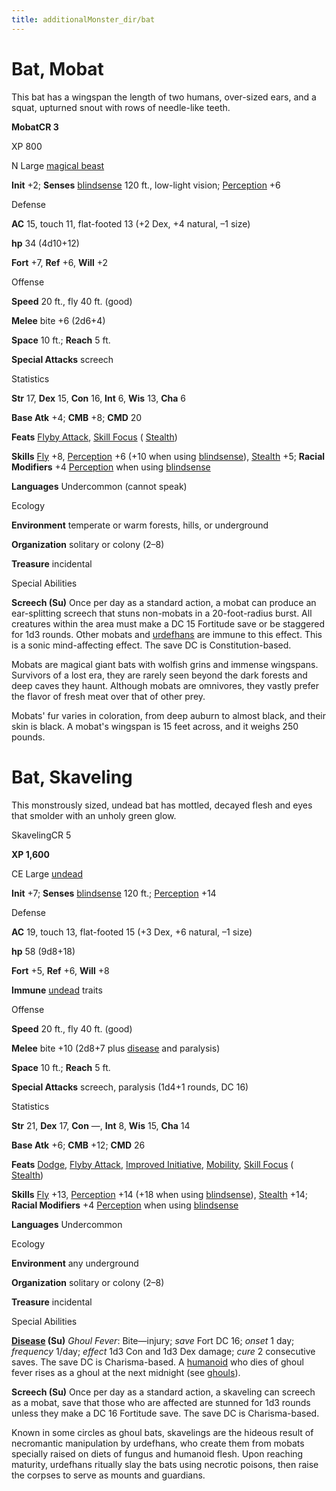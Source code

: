 ```yaml
---
title: additionalMonster_dir/bat
---
```

# Bat, Mobat 

This bat has a wingspan the length of two humans, over-sized ears, and a squat, upturned snout with rows of needle-like teeth.

**MobatCR 3**

XP 800

N Large [magical beast](monsters/creatureTypes#_magical-beast)

**Init** +2; **Senses** [blindsense](monster_dir/universalMonsterRules#_blindsense) 120 ft., low-light vision; [Perception](additionalMonsters/../skill_dir/perception#_perception) +6

Defense

**AC** 15, touch 11, flat-footed 13 (+2 Dex, +4 natural, –1 size)

**hp** 34 (4d10+12)

**Fort** +7, **Ref** +6, **Will** +2

Offense

**Speed** 20 ft., fly 40 ft. (good)

**Melee** bite +6 (2d6+4)

**Space** 10 ft.; **Reach** 5 ft.

**Special Attacks** screech

Statistics

**Str** 17, **Dex** 15, **Con** 16, **Int** 6, **Wis** 13, **Cha** 6

**Base Atk** +4; **CMB** +8; **CMD** 20

**Feats** [Flyby Attack](additionalMonsters/../monster_dir/monsterFeats#_flyby-attack), [Skill Focus](additionalMonsters/../feats#_skill-focus) ( [Stealth](additionalMonster_dir/../skill_dir/stealth#_stealth))

**Skills** [Fly](additionalMonsters/../skill_dir/fly#_fly) +8, [Perception](additionalMonsters/../skill_dir/perception#_perception) +6 (+10 when using [blindsense](monsters/universalMonsterRules#_blindsense)), [Stealth](additionalMonster_dir/../skill_dir/stealth#_stealth) +5; **Racial Modifiers** +4 [Perception](additionalMonsters/../skill_dir/perception#_perception) when using [blindsense](monsters/universalMonsterRules#_blindsense)

**Languages** Undercommon (cannot speak)

Ecology

**Environment** temperate or warm forests, hills, or underground

**Organization** solitary or colony (2–8)

**Treasure** incidental

Special Abilities

**Screech (Su)** Once per day as a standard action, a mobat can produce an ear-splitting screech that stuns non-mobats in a 20-foot-radius burst. All creatures within the area must make a DC 15 Fortitude save or be staggered for 1d3 rounds. Other mobats and [urdefhans](additionalMonster_dir/urdefhan) are immune to this effect. This is a sonic mind-affecting effect. The save DC is Constitution-based.

Mobats are magical giant bats with wolfish grins and immense wingspans. Survivors of a lost era, they are rarely seen beyond the dark forests and deep caves they haunt. Although mobats are omnivores, they vastly prefer the flavor of fresh meat over that of other prey.

Mobats' fur varies in coloration, from deep auburn to almost black, and their skin is black. A mobat's wingspan is 15 feet across, and it weighs 250 pounds.

# Bat, Skaveling

This monstrously sized, undead bat has mottled, decayed flesh and eyes that smolder with an unholy green glow.

SkavelingCR 5

**XP 1,600**

CE Large [undead](monsters/creatureTypes#_undead)

**Init** +7; **Senses** [blindsense](monster_dir/universalMonsterRules#_blindsense) 120 ft.; [Perception](additionalMonsters/../skill_dir/perception#_perception) +14

Defense

**AC** 19, touch 13, flat-footed 15 (+3 Dex, +6 natural, –1 size)

**hp** 58 (9d8+18)

**Fort** +5, **Ref** +6, **Will** +8

**Immune** [undead](monsters/creatureTypes#_undead) traits

Offense

**Speed** 20 ft., fly 40 ft. (good)

**Melee** bite +10 (2d8+7 plus [disease](monster_dir/universalMonsterRules#_disease-(ex-or-su)) and paralysis)

**Space** 10 ft.; **Reach** 5 ft.

**Special Attacks** screech, paralysis (1d4+1 rounds, DC 16)

Statistics

**Str** 21, **Dex** 17, **Con** —, **Int** 8, **Wis** 15, **Cha** 14

**Base Atk** +6; **CMB** +12; **CMD** 26

**Feats** [Dodge](additionalMonsters/../feats#_dodge), [Flyby Attack](additionalMonster_dir/../monster_dir/monsterFeats#_flyby-attack), [Improved Initiative](additionalMonsters/../feats#_improved-initiative), [Mobility](additionalMonster_dir/../feats#_mobility), [Skill Focus](additionalMonster_dir/../feats#_skill-focus) ( [Stealth](additionalMonster_dir/../skill_dir/stealth#_stealth))

**Skills** [Fly](additionalMonsters/../skill_dir/fly#_fly) +13, [Perception](additionalMonsters/../skill_dir/perception#_perception) +14 (+18 when using [blindsense](monsters/universalMonsterRules#_blindsense)), [Stealth](additionalMonster_dir/../skill_dir/stealth#_stealth) +14; **Racial Modifiers** +4 [Perception](additionalMonsters/../skill_dir/perception#_perception) when using [blindsense](monsters/universalMonsterRules#_blindsense)

**Languages** Undercommon

Ecology

**Environment** any underground

**Organization** solitary or colony (2–8)

**Treasure** incidental

Special Abilities

**[Disease](monster_dir/universalMonsterRules#_disease-(ex-or-su)) (Su)** _Ghoul Fever_: Bite—injury; _save_ Fort DC 16; _onset_ 1 day; _frequency_ 1/day; _effect_ 1d3 Con and 1d3 Dex damage; _cure_ 2 consecutive saves. The save DC is Charisma-based. A [humanoid](monster_dir/creatureTypes#_humanoid) who dies of ghoul fever rises as a ghoul at the next midnight (see [ghouls](additionalMonsters/../monster_dir/ghoul#_ghoul)).

**Screech (Su)** Once per day as a standard action, a skaveling can screech as a mobat, save that those who are affected are stunned for 1d3 rounds unless they make a DC 16 Fortitude save. The save DC is Charisma-based.

Known in some circles as ghoul bats, skavelings are the hideous result of necromantic manipulation by urdefhans, who create them from mobats specially raised on diets of fungus and humanoid flesh. Upon reaching maturity, urdefhans ritually slay the bats using necrotic poisons, then raise the corpses to serve as mounts and guardians.

